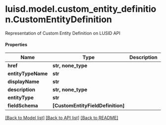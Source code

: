 # luisd.model.custom_entity_definition.CustomEntityDefinition

Representation of Custom Entity Definition on LUSID API

#### Properties
Name | Type | Description | Notes
------------ | ------------- | ------------- | -------------
**href** | **str, none_type** |  | [optional] 
**entityTypeName** | **str** |  | 
**displayName** | **str** |  | 
**description** | **str, none_type** |  | [optional] 
**entityType** | **str** |  | 
**fieldSchema** | **[CustomEntityFieldDefinition]** |  | 

[[Back to Model list]](../../README.md#documentation-for-models) [[Back to API list]](../../README.md#documentation-for-api-endpoints) [[Back to README]](../../README.md)

